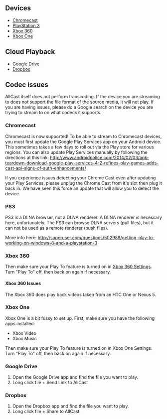 ## Devices
 * [Chromecast](https://github.com/koush/support-wiki/wiki/AllCast-Wiki#chromecast)
 * [PlayStation 3](https://github.com/koush/support-wiki/wiki/AllCast-Wiki#ps3)
 * [Xbox 360](https://github.com/koush/support-wiki/wiki/AllCast-Wiki#xbox-360)
 * [Xbox One](https://github.com/koush/support-wiki/wiki/AllCast-Wiki#xbox-one)

## Cloud Playback
 * [Google Drive](https://github.com/koush/support-wiki/wiki/AllCast-Wiki#google-drive)
 * [Dropbox](https://github.com/koush/support-wiki/wiki/AllCast-Wiki#dropbox)
 
## Codec issues
AllCast itself does not perform transcoding. If the device you are streaming to does not support the file format of the source media, it will not play. If you are having issues, please do a Google search on the device you are trying to stream to on what codecs it supports. 

### Chromecast

Chromecast is now supported! To be able to stream to Chromecast devices, you must first update the Google Play Services app on your Android device. This sometimes takes a few days to roll out via the Play store for various regions. You can also update Play Services manually by following the directions at this link: http://www.androidpolice.com/2014/02/03/apk-teardown-download-google-play-services-4-2-refines-play-games-adds-cast-api-signs-of-auth-enhancements/

If you experience issues detecting your Chrome Cast even after updating your Play Services, please unplug the Chrome Cast from it's slot then plug it back in. We have seen this force an update that will allow you to detect the device. 


### PS3
PS3 is a DLNA browser, not a DLNA renderer. A DLNA renderer is necessary here, unfortunately.
The PS3 can browse DLNA servers (pull files), but it can not be used as a remote renderer (push files).

More info here:
http://superuser.com/questions/502989/getting-play-to-working-on-windows-8-and-a-playstation-3


### Xbox 360

Then make sure your Play To feature is turned on in [Xbox 360 Settings](http://support.xbox.com/en-US/xbox-360/system/playto-setup). Turn "Play To" off, then back on again if necessary.

#### Xbox 360 Issues

The Xbox 360 does play back videos taken from an HTC One or Nexus 5.

### Xbox One

Xbox One is a bit fussy to set up.
First, make sure you have the following apps installed:

 * Xbox Video
 * Xbox Music

Then make sure your Play To feature is turned on in Xbox One Settings. Turn "Play To" off, then back on again if necessary.


### Google Drive

 1. Open the Google Drive app and find the file you want to play.
 2. Long click file + Send Link to AllCast

### Dropbox

 1. Open the Dropbox app and find the file you want to play.
 2. Long click file + Share to AllCast

